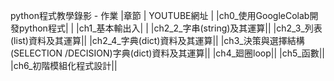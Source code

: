 python程式教學錄影 - 作業
|章節 | YOUTUBE網址 |
|ch0_使用GoogleColab開發python程式| |
|ch1_基本輸出入| |
|ch2_2_字串(string)及其運算||
|ch2_3_列表(list)資料及其運算||
|ch2_4_字典(dict)資料及其運算||
|ch3_決策與選擇結構(SELECTION /DECISION)字典(dict)資料及其運算||
|ch4_廻圈loop||
|ch5_函數||
|ch6_初階模組化程式設計||
